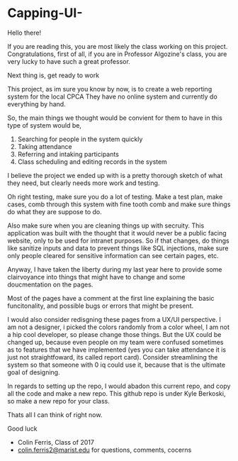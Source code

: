 # Capping-UI-
Hello there!

If you are reading this, you are most likely the class working on this project.
Congratulations, first of all, if you are in Professor Algozine's class,
you are very lucky to have such a great professor.

Next thing is, get ready to work

This project, as im sure you know by now, is to create a web reporting system for the local CPCA
They have no online system and currently do everything by hand.

So, the main things we thought would be convient for them to have in this type of system would be, 
1. Searching for people in the system quickly
2. Taking attendance
3. Referring and intaking participants
4. Class scheduling and editing records in the system

I believe the project we ended up with is a pretty thorough sketch of what they need, 
but clearly needs more work and testing.

Oh right testing, make sure you do a lot of testing.
Make a test plan, make cases, comb through this system with fine tooth comb 
and make sure things do what they are suppose to do.

Also make sure when you are cleaning things up with secruity. This application
was built with the thought that it would never be a public facing website,
only to be used for intranet purposes. So if that changes, do things like sanitize inputs and data
to prevent things like SQL injections, make sure only people cleared for sensitive information can see certain pages, etc.

Anyway, I have taken the liberty during my last year here to provide some
clairvoyance into things that might have to change and some doucmentation on the pages.

Most of the pages have a comment at the first line explaining the basic funcitonality, and 
possible bugs or errors that might be present.

I would also consider redisgning these pages from a UX/UI perspective. I am not a designer, i picked the colors randomly from a color 
wheel, I am not a hip cool developer, so please change those things. But the UX could be changed up, because even people on my team
were confused sometimes as to features that we have implemented (yes you can take attendance it is just not straightfoward, its called report card). Consider streamlining the system so that someone with 0 iq could use it, because that is the ultimate goal of designing.

In regards to setting up the repo, I would abadon this current repo, and copy all the code and make a new repo. This github repo is under Kyle Berkoski, so make a new repo for your class.

Thats all I can think of right now.

Good luck

- Colin Ferris, Class of 2017
- colin.ferris2@marist.edu for questions, comments, cocerns



